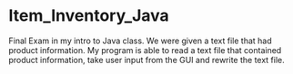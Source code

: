 # Item_Inventory_Java
Final Exam in my intro to Java class.  We were given a text file that had product information.  My program is able to read a text file that contained product information, take user input from the GUI 
and rewrite the text file.
